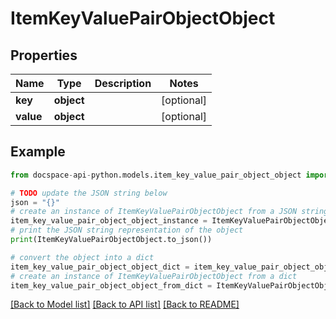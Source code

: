 # ItemKeyValuePairObjectObject

## Properties

Name | Type | Description | Notes
------------ | ------------- | ------------- | -------------
**key** | **object** |  | [optional] 
**value** | **object** |  | [optional] 

## Example

```python
from docspace-api-python.models.item_key_value_pair_object_object import ItemKeyValuePairObjectObject

# TODO update the JSON string below
json = "{}"
# create an instance of ItemKeyValuePairObjectObject from a JSON string
item_key_value_pair_object_object_instance = ItemKeyValuePairObjectObject.from_json(json)
# print the JSON string representation of the object
print(ItemKeyValuePairObjectObject.to_json())

# convert the object into a dict
item_key_value_pair_object_object_dict = item_key_value_pair_object_object_instance.to_dict()
# create an instance of ItemKeyValuePairObjectObject from a dict
item_key_value_pair_object_object_from_dict = ItemKeyValuePairObjectObject.from_dict(item_key_value_pair_object_object_dict)
```
[[Back to Model list]](../README.md#documentation-for-models) [[Back to API list]](../README.md#documentation-for-api-endpoints) [[Back to README]](../README.md)


